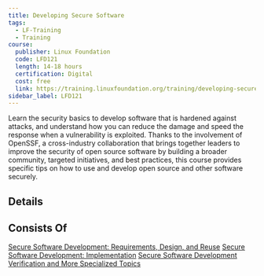```yaml
---
title: Developing Secure Software 
tags:
  - LF-Training
  - Training
course:
  publisher: Linux Foundation
  code: LFD121
  length: 14-18 hours
  certification: Digital
  cost: free
  link: https://training.linuxfoundation.org/training/developing-secure-software-lfd121/
sidebar_label: LFD121
---
```


Learn the security basics to develop software that is hardened against attacks, and understand how you can reduce the damage and speed the response when a vulnerability is exploited. Thanks to the involvement of OpenSSF, a cross-industry collaboration that brings together leaders to improve the security of open source software by building a broader community, targeted initiatives, and best practices, this course provides specific tips on how to use and develop open source and other software securely.


## Details

<CourseDetails course={frontMatter.course}/>


## Consists Of

  [Secure Software Development: Requirements, Design, and Reuse](LFD104x-Secure-Dev-Requirements-Design-Reuse)
  [Secure Software Development: Implementation](LFD105x-Secure-Dev-Implementation)
  [Secure Software Development Verification and More Specialized Topics](LFD106x-Secure-Dev-Verification)